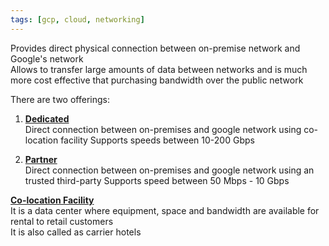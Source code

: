 ```yaml
---
tags: [gcp, cloud, networking]
---
```


Provides direct physical connection between on-premise network and Google's network  
Allows to transfer large amounts of data between networks and is much more cost effective that purchasing bandwidth over the public network

There are two offerings:

1. **<u>Dedicated</u>**  
   Direct connection between on-premises and google network using co-location facility
   Supports speeds between 10-200 Gbps

2. **<u>Partner</u>**  
   Direct connection between on-premises and google network using an trusted third-party 
   Supports speed between 50 Mbps - 10 Gbps

**<u>Co-location Facility</u>**  
It is a data center where equipment, space and bandwidth are available for rental to retail customers  
It is also called as carrier hotels
